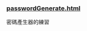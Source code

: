 ### [passwordGenerate.html](https://github.com/spp72kimo/CS_note/blob/main/DOM/passwordGenerate.html)
密碼產生器的練習
